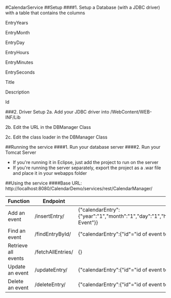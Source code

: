 #CalendarService
##Setup
####1. Setup a Database (with a JDBC driver) with a table that contains the columns

EntryYears

EntryMonth

EntryDay

EntryHours

EntryMinutes

EntrySeconds

Title

Description

Id

###2. Driver Setup
2a. Add your JDBC driver into /WebContent/WEB-INF/Lib

2b. Edit the URL in the DBManager Class

2c. Edit the class loader in the DBManager Class

##Running the service
####1. Run your database server
####2. Run your Tomcat Server
  * If you're running it in Eclipse, just add the project to run on the server
  * If you're running the server separately, export the project as a .war file and place it in your webapps folder

##Using the service
####Base URL: 
http://localhost:8080/CalendarDemo/services/rest/CalendarManager/

|  Function            |  Endpoint          |  Body 																										   		   |
|----------------------|--------------------|--------------------------------------------------------------------------------------------------------------------------|
|  Add an event        |  /insertEntry/     |  {"calendarEntry":{"year":"1","month":"1","day":"1","hours":"1","mins":"1","title":"Event","description":"Great Event"}} |
|  Find an event       |  /findEntryById/   |  {"calendarEntry":{"id"="id of event to retrieve"}}															   		   |
|  Retrieve all events |  /fetchAllEntries/ |  {} 																											   		   |
|  Update an event     |  /updateEntry/     |  {"calendarEntry":{"id"="id of event to update",//any properties you want to update}}							  		   |
|  Delete an event     |  /deleteEntry/     |  {"calendarEntry":{"id"="id of event to delete"}}																   		   |